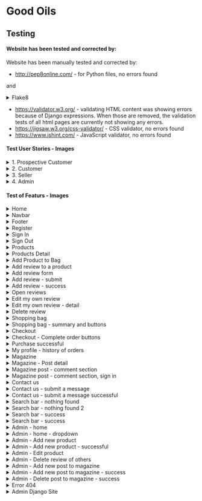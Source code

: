 # Good Oils

## Testing

#### Website has been tested and corrected by: 
Website has been manually tested and corrected by:

- http://pep8online.com/ - for Python files, no errors found

and
<details>
<summary>Flake8</summary>

![Flake8](/documentation/images/flake8_result.png)
</details>

- https://validator.w3.org/ - validating HTML content was showing errors because of Django expressions. When those are removed, the validation tests of all html pages are currently not showing any errors.
- https://jigsaw.w3.org/css-validator/ - CSS validator, no errors found
- https://www.jshint.com/ - JavaScript validator, no errors found

#### Test User Stories - Images
<details>
<summary>1. Prospective Customer</summary>

![Prospective Customer](documentation/images/user_stories/prospective_customer_testing.png)
</details>

<details>
<summary>2. Customer</summary>

![Customer](documentation/images/user_stories/customer_testing.png)
</details>

<details>
<summary>3. Seller</summary>

![Seller](documentation/images/user_stories/seller_testing.png)
</details>

<details>
<summary>4. Admin</summary>

![Admin](documentation/images/user_stories/admin_testing.png)
</details>

#### Test of Featurs - Images
<details>
<summary>Home</summary>

![Home](documentation/images/features/home.png)
</details>

<details>
<summary>Navbar</summary>

![Navbar](documentation/images/features/navbar.png)
</details>

<details>
<summary>Footer</summary>

![Footer](documentation/images/features/footer.png)
</details>

<details>
<summary>Register</summary>

![Register](documentation/images/features/Register.png)
</details>

<details>
<summary>Sign In</summary>

![Sign In](documentation/images/features/sign_in.png)
</details>

<details>
<summary>Sign Out</summary>

![Sign Out](documentation/images/features/sign_out.png)
</details>

<details>
<summary>Products</summary>

![Products](documentation/images/features/all_products.png)
</details>

<details>
<summary>Products Detail</summary>

![Product Detail](documentation/images/features/product_detail.png)
</details>

<details>
<summary>Add Product to Bag</summary>

![Add product to bag](documentation/images/features/add_to_bag.png)
</details>

<details>
<summary>Add review to a product</summary>

![Add review](documentation/images/features/add_review.png)
</details>

<details>
<summary>Add review form</summary>

![Add review form](documentation/images/features/add_review_detail.png)
</details>

<details>
<summary>Add review - submit</summary>

![Add review - submit](documentation/images/features/add_review_submit.png)
</details>

<details>
<summary>Add review - success</summary>

![Add review - success](documentation/images/features/add_review_success.png)
</details>

<details>
<summary>Open reviews</summary>

![Open reviews](documentation/images/features/open_reviews.png)
</details>

<details>
<summary>Edit my own review</summary>

![Edit own review](documentation/images/features/edit_my_review.png)
</details>

<details>
<summary>Edit my own review - detail</summary>

![Edit my own review - detail](documentation/images/features/edit_my_review_detail.png)
</details>

<details>
<summary>Delete review</summary>

![Delete review](documentation/images/features/delete_review.png)
</details>

<details>
<summary>Shopping bag</summary>

![Shopping bag](documentation/images/features/shopping_bag.png)
</details>

<details>
<summary>Shopping bag - summary and buttons</summary>

![Shopping bag - summary and buttons](documentation/images/features/shopping_bag_buttons.png)
</details>

<details>
<summary>Checkout</summary>

![Checkout](documentation/images/features/checkout.png)
</details>

<details>
<summary>Checkout - Complete order buttons</summary>

![Checkout - Complete order buttons](documentation/images/features/checkout_complete_order.png)
</details>

<details>
<summary>Purchase successful</summary>

![Order - success](documentation/images/features/order_success.png)
</details>

<details>
<summary>My profile - history of orders</summary>

![My profile - history of orders](documentation/images/features/my_profile_history.png)
</details>

<details>
<summary>Magazine</summary>

![Magazine](documentation/images/features/magazine.png)
</details>

<details>
<summary>Magazine - Post detail</summary>

![Magazine - Post detail](documentation/images/features/magazine_post_detail.png)
</details>

<details>
<summary>Magazine post - comment section</summary>

![Magazine post - comment section](documentation/images/features/comments_section.png)
</details>

<details>
<summary>Magazine post - comment section, sign in</summary>

![Comments sign in](documentation/images/features/comments_section_sign_in.png)
</details>

<details>
<summary>Contact us</summary>

![Contact us](documentation/images/features/contact_us.png)
</details>

<details>
<summary>Contact us - submit a message</summary>

![Contact us - submit](documentation/images/features/contact_us_form_submit.png)
</details>

<details>
<summary>Contact us - submit a message successful</summary>

![Contact us - submit - successful](documentation/images/features/contact_us_form_submit_success.png)
</details>


<details>
<summary>Search bar - nothing found</summary>

![Search bar - none](documentation/images/features/search_bar_none1.png)
</details>


<details>
<summary>Search bar - nothing found 2</summary>

![Search bar - none 2](documentation/images/features/search_bar_none2.png)
</details>


<details>
<summary>Search bar - success</summary>

![Search bar - success](documentation/images/features/search_bar_success.png)
</details>


<details>
<summary>Search bar - success</summary>

![Search bar - success 2](documentation/images/features/search_bar_success2.png)
</details>


<details>
<summary>Admin - home</summary>

![Admin - home](documentation/images/features/admin_home.png)
</details>

<details>
<summary>Admin - home - dropdown</summary>

![Admin - dropdown](documentation/images/features/admin_navbar_dropdown.png)
</details>

<details>
<summary>Admin - Add new product</summary>

![Admin - Add new product](documentation/images/features/admin_add_product.png)
</details>

<details>
<summary>Admin - Add new product - successful</summary>

![Admin - Add new product - successful](documentation/images/features/admin_add_product_success.png)
</details>

<details>
<summary>Admin - Edit product</summary>

![Admin - Edit product](documentation/images/features/admin_edit_product.png)
</details>

<details>
<summary>Admin - Delete review of others</summary>

![Admin - Delete review](documentation/images/features/admin_delete_review.png)
</details>


<details>
<summary>Admin - Add new post to magazine</summary>

![Admin - Add new post to magazine](documentation/images/features/admin_add_post.png)
</details>


<details>
<summary>Admin - Add new post to magazine - success</summary>

![Admin - Add new post to magazine - success](documentation/images/features/admin_post_added_success.png)
</details>


<details>
<summary>Admin - Delete post to magazine - success</summary>

![Admin - Delete post to magazine - success](documentation/images/features/admin_post_deleted.png)
</details>


<details>
<summary>Error 404</summary>

![Error 404](documentation/images/features/error404.png)
</details>


<details>
<summary>Admin Django Site</summary>

![Admin Django site](documentation/images/features/admin_site.png)
</details>





